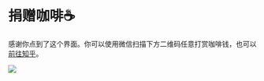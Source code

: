 # 捐赠咖啡☕️

感谢你点到了这个界面。你可以使用微信扫描下方二维码任意打赏咖啡钱，也可以[前往知乎](https://zhuanlan.zhihu.com/p/25574486)。

![](assets/pay.jpg)







